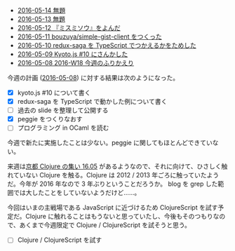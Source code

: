 - [2016-05-14 無題][2016-05-14]
- [2016-05-13 無題][2016-05-13]
- [2016-05-12 『ミスミソウ』をよんだ][2016-05-12]
- [2016-05-11 bouzuya/simple-gist-client をつくった][2016-05-11]
- [2016-05-10 redux-saga を TypeScript でつかえるかをためした][2016-05-10]
- [2016-05-09 Kyoto.js #10 にさんかした][2016-05-09]
- [2016-05-08 2016-W18 今週のふりかえり][2016-05-08]

今週の計画 ([2016-05-08][]) に対する結果は次のようになった。

- [x] kyoto.js #10 について書く
- [x] redux-saga を TypeScript で動かした例について書く
- [ ] 過去の slide を整理して公開する
- [x] peggie をつくりなおす
- [ ] プログラミング in OCaml を読む

今週で新たに実施したことは少ない。peggie に関してもほとんどできていない。

来週は[京都 Clojure の集い 16.05](https://e6a302c89833f490f111a94ebc.doorkeeper.jp/events/42877) があるようなので、それに向けて、ひさしく触れていない Clojure を触る。Clojure は 2012 / 2013 年ごろに触っていたようだ。今年が 2016 年なので 3 年ぶりということだろうか。 blog を grep した範囲では大したことをしていないようだけど……。

今回はいまの主戦場である JavaScript に近づけるため ClojureScript を試す予定だ。Clojure に触れることはもうないと思っていたし、今後もそのつもりなので、あくまで今週限定で Clojure / ClojureScript を試そうと思う。

- [ ] Clojure / ClojureScript を試す

[2016-05-08]: http://blog.bouzuya.net/2016/05/08/
[2016-05-09]: http://blog.bouzuya.net/2016/05/09/
[2016-05-10]: http://blog.bouzuya.net/2016/05/10/
[2016-05-11]: http://blog.bouzuya.net/2016/05/11/
[2016-05-12]: http://blog.bouzuya.net/2016/05/12/
[2016-05-13]: http://blog.bouzuya.net/2016/05/13/
[2016-05-14]: http://blog.bouzuya.net/2016/05/14/

